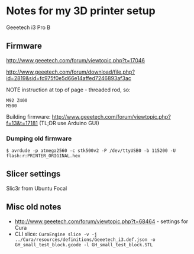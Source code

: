 # Notes for my 3D printer setup

Geeetech i3 Pro B

## Firmware

http://www.geeetech.com/forum/viewtopic.php?t=17046

http://www.geeetech.com/forum/download/file.php?id=2819&sid=fc975f0e5d66e14affed7246893af3ac

NOTE instruction at top of page - threaded rod, so:

```
M92 Z400
M500
```

Building firmware: http://www.geeetech.com/forum/viewtopic.php?f=13&t=17181 (TL;DR use Arduino GUI)

### Dumping old firmware

```
$ avrdude -p atmega2560 -c stk500v2 -P /dev/ttyUSB0 -b 115200 -U flash:r:PRINTER_ORIGINAL.hex
```

## Slicer settings

Slic3r from Ubuntu Focal


## Misc old notes

* http://www.geeetech.com/forum/viewtopic.php?t=68464 - settings for Cura
* CLI slice: `CuraEngine slice -v -j  ../Cura/resources/definitions/Geeetech_i3.def.json -o GH_small_test_block.gcode -l GH_small_test_block.STL`

